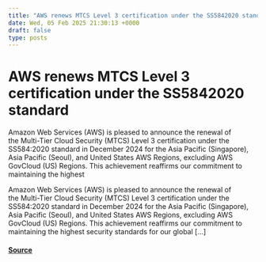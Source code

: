 ```yaml
---
title: "AWS renews MTCS Level 3 certification under the SS5842020 standard"
date: Wed, 05 Feb 2025 21:30:13 +0000
draft: false
type: posts
---
```

# AWS renews MTCS Level 3 certification under the SS5842020 standard





Amazon Web Services (AWS) is pleased to announce the renewal of the&nbsp;Multi-Tier Cloud Security (MTCS) Level 3&nbsp;certification under the SS584:2020 standard in December 2024 for the Asia Pacific (Singapore), Asia Pacific (Seoul), and United States AWS Regions, excluding AWS GovCloud (US) Regions.&nbsp;This achievement reaffirms our commitment to maintaining the highest

Amazon Web Services (AWS) is pleased to announce the renewal of the Multi-Tier Cloud Security (MTCS) Level 3 certification under the SS584:2020 standard in December 2024 for the Asia Pacific (Singapore), Asia Pacific (Seoul), and United States AWS Regions, excluding AWS GovCloud (US) Regions. This achievement reaffirms our commitment to maintaining the highest security standards for our global \[…\]

#### [Source](https://aws.amazon.com/blogs/security/aws-renews-mtcs-level-3-certification-under-the-ss5842020-standard/)


